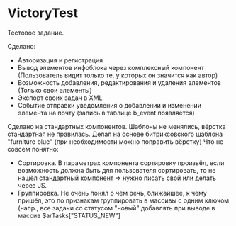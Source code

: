 # VictoryTest

Тестовое задание.

Сделано:
- Авторизация и регистрация
- Вывод элементов инфоблока через комплексный компонент (Пользователь видит только те, у которых он значится как автор)
- Возможность добавления, редактирования и удаления элементов (Только свои элементы)
- Экспорт своих задач в XML
- Событие отправки уведомления о добавлении и изменении элемента на почту (запись в таблице b_event появляется)

Сделано на стандартных компонентов. Шаблоны не менялись, вёрстка стандартная не правилась. Делал на основе битриксовского шаблона "furniture blue" (при необходимости можно поправить вёрстку)
Что не совсем понятно: 
- Сортировка. В параметрах компонента сортировку произвёл, если возможность должна быть для пользователя сортировать, то не нашёл стандартный компонент => нужно писать свой или делать через JS.
- Группировка. Не очень понял о чём речь, ближайшее, к чему пришёл, это по признакам группировать в массивы с одним ключом (напр., все задачи со статусом "новый" добавлять при выводе в массив $arTasks["STATUS_NEW"]
